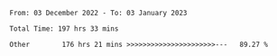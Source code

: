 <!--START_SECTION:waka-->

```text
From: 03 December 2022 - To: 03 January 2023

Total Time: 197 hrs 33 mins

Other        176 hrs 21 mins >>>>>>>>>>>>>>>>>>>>>>---   89.27 %
```

<!--END_SECTION:waka-->